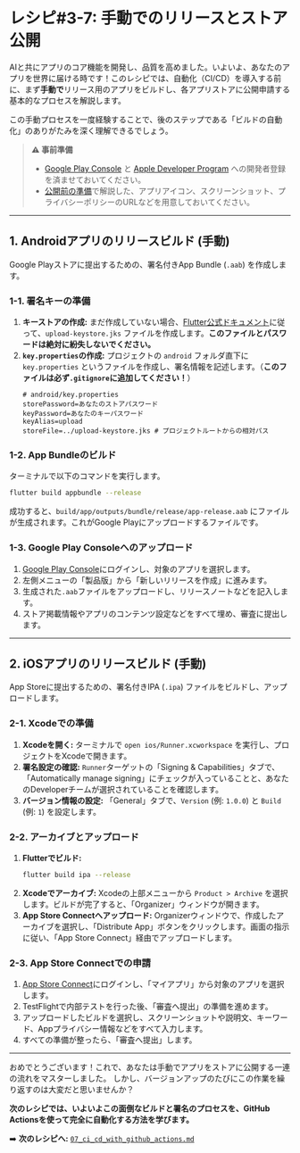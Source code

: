 # レシピ#3-7: 手動でのリリースとストア公開

AIと共にアプリのコア機能を開発し、品質を高めました。いよいよ、あなたのアプリを世界に届ける時です！このレシピでは、自動化（CI/CD）を導入する前に、まず**手動で**リリース用のアプリをビルドし、各アプリストアに公開申請する基本的なプロセスを解説します。

この手動プロセスを一度経験することで、後のステップである「ビルドの自動化」のありがたみを深く理解できるでしょう。

> **⚠️ 事前準備**
> *   [Google Play Console](https://play.google.com/console/) と [Apple Developer Program](https://developer.apple.com/programs/) への開発者登録を済ませておいてください。
> *   [公開前の準備](../05_serving_the_app/00_introduction.md)で解説した、アプリアイコン、スクリーンショット、プライバシーポリシーのURLなどを用意しておいてください。

---

## 1. Androidアプリのリリースビルド (手動)

Google Playストアに提出するための、署名付きApp Bundle (`.aab`) を作成します。

### 1-1. 署名キーの準備

1.  **キーストアの作成:** まだ作成していない場合、[Flutter公式ドキュメント](https://docs.flutter.dev/deployment/android#create-an-upload-keystore)に従って、`upload-keystore.jks` ファイルを作成します。**このファイルとパスワードは絶対に紛失しないでください。**
2.  **`key.properties`の作成:** プロジェクトの `android` フォルダ直下に `key.properties` というファイルを作成し、署名情報を記述します。（**このファイルは必ず`.gitignore`に追加してください！**）
    ```properties
    # android/key.properties
    storePassword=あなたのストアパスワード
    keyPassword=あなたのキーパスワード
    keyAlias=upload
    storeFile=../upload-keystore.jks # プロジェクトルートからの相対パス
    ```

### 1-2. App Bundleのビルド

ターミナルで以下のコマンドを実行します。
```bash
flutter build appbundle --release
```
成功すると、`build/app/outputs/bundle/release/app-release.aab` にファイルが生成されます。これがGoogle Playにアップロードするファイルです。

### 1-3. Google Play Consoleへのアップロード

1.  [Google Play Console](https://play.google.com/console/)にログインし、対象のアプリを選択します。
2.  左側メニューの「製品版」から「新しいリリースを作成」に進みます。
3.  生成された`.aab`ファイルをアップロードし、リリースノートなどを記入します。
4.  ストア掲載情報やアプリのコンテンツ設定などをすべて埋め、審査に提出します。

---

## 2. iOSアプリのリリースビルド (手動)

App Storeに提出するための、署名付きIPA (`.ipa`) ファイルをビルドし、アップロードします。

### 2-1. Xcodeでの準備

1.  **Xcodeを開く:** ターミナルで `open ios/Runner.xcworkspace` を実行し、プロジェクトをXcodeで開きます。
2.  **署名設定の確認:** `Runner`ターゲットの「Signing & Capabilities」タブで、「Automatically manage signing」にチェックが入っていることと、あなたのDeveloperチームが選択されていることを確認します。
3.  **バージョン情報の設定:** 「General」タブで、`Version` (例: `1.0.0`) と `Build` (例: `1`) を設定します。

### 2-2. アーカイブとアップロード

1.  **Flutterでビルド:**
    ```bash
    flutter build ipa --release
    ```
2.  **Xcodeでアーカイブ:**
    Xcodeの上部メニューから `Product > Archive` を選択します。ビルドが完了すると、「Organizer」ウィンドウが開きます。
3.  **App Store Connectへアップロード:**
    Organizerウィンドウで、作成したアーカイブを選択し、「Distribute App」ボタンをクリックします。画面の指示に従い、「App Store Connect」経由でアップロードします。

### 2-3. App Store Connectでの申請

1.  [App Store Connect](https://appstoreconnect.apple.com/)にログインし、「マイアプリ」から対象のアプリを選択します。
2.  TestFlightで内部テストを行った後、「審査へ提出」の準備を進めます。
3.  アップロードしたビルドを選択し、スクリーンショットや説明文、キーワード、Appプライバシー情報などをすべて入力します。
4.  すべての準備が整ったら、「審査へ提出」します。

---

おめでとうございます！これで、あなたは手動でアプリをストアに公開する一連の流れをマスターしました。
しかし、バージョンアップのたびにこの作業を繰り返すのは大変だと思いませんか？

**次のレシピでは、いよいよこの面倒なビルドと署名のプロセスを、GitHub Actionsを使って完全に自動化する方法を学びます。**

➡️ **次のレシピへ:** [`07_ci_cd_with_github_actions.md`](./07_ci_cd_with_github_actions.md)